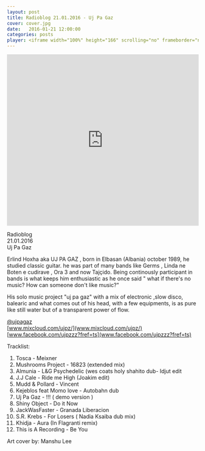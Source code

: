 ```yaml
---
layout: post
title: Radioblog 21.01.2016 - Uj Pa Gaz
cover: cover.jpg
date:   2016-01-21 12:00:00
categories: posts
player: <iframe width="100%" height="166" scrolling="no" frameborder="no" src="https://w.soundcloud.com/player/?url=https%3A//api.soundcloud.com/tracks/243074789&amp;color=ff5500&amp;auto_play=false&amp;hide_related=false&amp;show_comments=true&amp;show_user=true&amp;show_reposts=false"></iframe>
---
```


<iframe width="100%" height="450" scrolling="no" frameborder="no" src="https://w.soundcloud.com/player/?url=https%3A//api.soundcloud.com/tracks/243074789&amp;auto_play=false&amp;hide_related=false&amp;show_comments=true&amp;show_user=true&amp;show_reposts=false&amp;visual=true"></iframe>

Radioblog <br/>
21.01.2016 <br/>
Uj Pa Gaz

Erlind Hoxha aka UJ PA GAZ , born in Elbasan (Albania) october 1989, he studied classic guitar.
he was part of many bands like Germs , Linda ne Boten e cudirave , Ora 3 and now Tajçido. Being continously participant in bands is what keeps him enthusiastic as he once said " what if there's no music? How can someone don't like music?"

His solo music project "uj pa gaz" with a mix of electronic ,slow disco, balearic and what comes out of his head, with a few equipments, is as pure like still water but of a transparent power of flow.

[@ujpagaz](https://soundcloud.com/ujpagaz) <br/> 
[www.mixcloud.com/ujpz/](www.mixcloud.com/ujpz/) <br/>
[www.facebook.com/ujpzzz?fref=ts](www.facebook.com/ujpzzz?fref=ts) <br/>

Tracklist:

1. Tosca - Meixner
2. Mushrooms Project - 16823 (extended mix)
3. Almunia - L&G Psychedelic (wes coats holy shahito dub- Idjut edit
4. J.J Cale - Ride me High (Joakim edit)
5. Mudd & Pollard - Vincent
6. Kejeblos feat Momo love - Autobahn dub
7. Uj Pa Gaz - !!! ( demo version )
8. Shiny Object - Do it Now
9. JackWasFaster - Granada Liberacion
10. S.R. Krebs - For Losers ( Nadia Ksaiba dub mix)
11. Khidja - Aura (In Flagranti remix)
12. This is A Recording - Be You

Art cover by:
Manshu Lee
